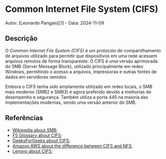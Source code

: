 # Common Internet File System (CIFS)

Autor: [Leonardo Pangaio][1] - Data: 2024-11-09

## Descrição

O *Common Internet File System (CIFS)* é um protocolo de compartilhamento de arquivos utilizado para permitir que dispositivos em uma rede acessem arquivos remotos de forma transparente. O CIFS é uma versão aprimorada do SMB (Server Message Block), utilizado principalmente em redes Windows, permitindo o acesso a arquivos, impressoras e outras fontes de dados em servidores remotos.

Embora o CIFS tenha sido amplamente utilizado em redes locais, o SMB mais moderno (SMB2 e SMB3) é agora preferido devido a melhorias de desempenho e segurança. Também utiliza a porta 445 na maioria das implementações modernas, sendo uma versão anterior do SMB.

## Referências

- [Wikipedia about SMB](https://pt.wikipedia.org/wiki/Server_Message_Block);
- [F5 Glossary about CIFS](https://www.f5.com/pt_br/glossary/cifs-smb);
- [GeeksForGeeks about CIFS](https://www.geeksforgeeks.org/what-is-cifs-common-internet-file-system/);
- [Amazon AWS about the difference between CIFS and NFS](https://aws.amazon.com/pt/compare/the-difference-between-nfs-and-cifs/);
- [Lenovo about CIFS](https://www.lenovo.com/us/en/glossary/what-is-common-internet-file-system-cifs/?orgRef=https%253A%252F%252Fwww.google.com%252F&srsltid=AfmBOoquJ-4XD39N68vDzYqropme-52PQ_JzVRuVU1Yk1bpu1jhcpi_A);
